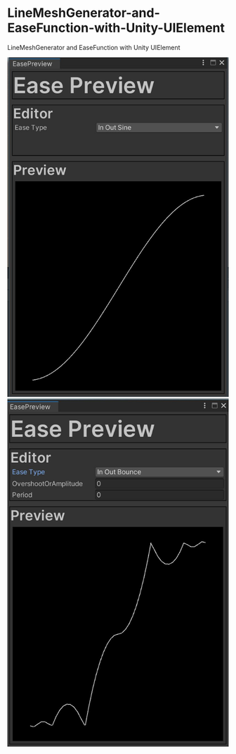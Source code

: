 # LineMeshGenerator-and-EaseFunction-with-Unity-UIElement
LineMeshGenerator and EaseFunction with Unity UIElement

![](https://github.com/zzimagination/LineMeshGenerator-and-EaseFunction-with-Unity-UIElement/blob/master/Picture/pic1.JPG )
![](https://github.com/zzimagination/LineMeshGenerator-and-EaseFunction-with-Unity-UIElement/blob/master/Picture/pic2.JPG )

